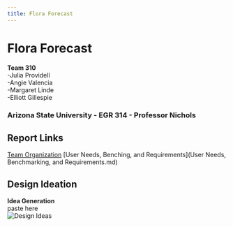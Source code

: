 ```yaml
---
title: Flora Forecast
---
```

# Flora Forecast
**Team 310**  
-Julia Providell  
-Angie Valencia  
-Margaret Linde  
-Elliott Gillespie   

### Arizona State University - EGR 314 - Professor Nichols

## Report Links  
[Team Organization](Team_Organization.md)
[User Needs, Benching, and Requirements](User Needs, Benchmarking, and Requirements.md)

## Design Ideation
**Idea Generation**  
paste here  
![Design Ideas](https://github.com/Team-310/Team-310.github.io/assets/157059404/37c3e292-1c56-4b13-a72f-d6664a71bd19)



